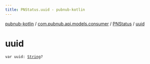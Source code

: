 ```yaml
---
title: PNStatus.uuid - pubnub-kotlin
---
```


[pubnub-kotlin](../../index.html) / [com.pubnub.api.models.consumer](../index.html) / [PNStatus](index.html) / [uuid](./uuid.html)

# uuid

`var uuid: `[`String`](https://kotlinlang.org/api/latest/jvm/stdlib/kotlin/-string/index.html)`?`
